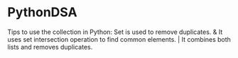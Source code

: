 # PythonDSA

Tips to use the collection in Python:
Set is used to remove duplicates.
& It uses set intersection operation to find common elements.
| It combines both lists and removes duplicates.
